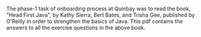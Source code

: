 The phase-1 task of onboarding process at Quinbay was to read the book, "Head First Java", by Kathy Sierra, Bert Bates, and Trisha Gee, published by O'Reilly in order to strengthen the basics of Java.
This pdf contains the answers to all the exercise questions in the above book.
